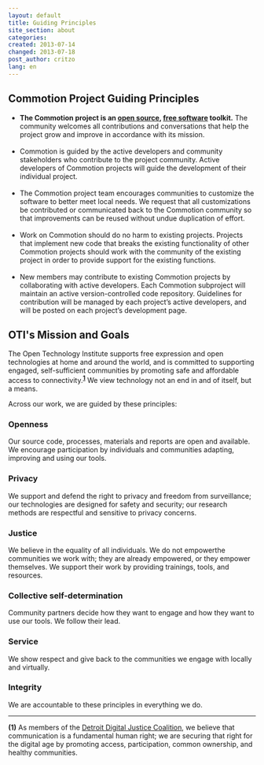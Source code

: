 ```yaml
---
layout: default
title: Guiding Principles
site_section: about
categories: 
created: 2013-07-14
changed: 2013-07-18
post_author: critzo
lang: en
---
```

<div class="about-content">
<h2>Commotion Project Guiding Principles</h2>

<ul>
	<li><strong>The Commotion project is an <a href="https://en.wikipedia.org/wiki/Open_source">open source</a>, <a href="https://en.wikipedia.org/wiki/Free_software">free software</a> toolkit.</strong> The community welcomes all contributions and conversations that help the project grow and improve in accordance with its mission.<br />
	&nbsp;</li>
	<li>Commotion is guided by the active developers and community stakeholders who contribute to the project community. Active developers of Commotion projects will guide the development of their individual project.<br />
	&nbsp;</li>
	<li>The Commotion project team encourages communities to customize the software to better meet local needs. We request that all customizations be contributed or communicated back to the Commotion community so that improvements can be reused without undue duplication of effort.<br />
	&nbsp;</li>
	<li>Work on Commotion should do no harm to existing projects. Projects that implement new code that breaks the existing functionality of other Commotion projects should work with the community of the existing project in order to provide support for the existing functions.<br />
	&nbsp;</li>
	<li>New members may contribute to existing Commotion projects by collaborating with active developers. Each Commotion subproject will maintain an active version-controlled code repository. Guidelines for contribution will be managed by each project’s active developers, and will be posted on each project’s development page.</li>
</ul>
 
<h2>OTI's Mission and Goals</h2>

<p>The Open Technology Institute supports free expression and open technologies at home and around the world, and is committed to supporting engaged, self-sufficient communities by promoting safe and affordable access to connectivity.<sup><a href="#footnote1"><strong>1</strong></a></sup> We view technology not an end in and of itself, but a means.</p>

Across our work, we are guided by these principles:

<h3>Openness</h3> 
<p>Our source code, processes, materials and reports are open and available. We encourage participation by individuals and communities adapting, improving and using our tools.</p>

<h3>Privacy</h3> 
<p>We support and defend the right to privacy and freedom from surveillance; our technologies are designed for safety and security; our research methods are respectful and sensitive to privacy concerns.</p>

<h3>Justice</h3>
<p>We believe in the equality of all individuals. We do not empowerthe communities we work with; they are already empowered, or they empower themselves. We support their work by providing trainings, tools, and resources.</p>

<h3>Collective self-determination</h3>
<p>Community partners decide how they want to engage and how they want to use our tools. We follow their lead.</p>

<h3>Service</h3> 
<p>We show respect and give back to the communities we engage with locally and virtually.</p>

<h3>Integrity</h3>
<p>We are accountable to these principles in everything we do.</p>

<hr>
<span id="footnote1"><strong>(1)</strong> As members of the <a href="http://detroitdjc.org/principles/" target="_blank">Detroit Digital Justice Coalition</a>, we believe that communication is a fundamental human right; we are securing that right for the digital age by promoting access, participation, common ownership, and healthy communities.</span>
</div>
